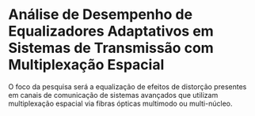# Análise de Desempenho de Equalizadores Adaptativos em Sistemas de Transmissão com Multiplexação Espacial

O foco da pesquisa será a equalização de efeitos de distorção presentes em canais de comunicação de sistemas avançados que utilizam multiplexação espacial via fibras ópticas multimodo ou multi-núcleo.


```python

```
